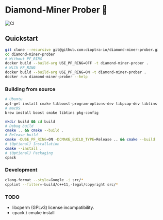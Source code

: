 # Diamond-Miner Prober :gem:

![CI](https://github.com/dioptra-io/diamond-miner-prober/workflows/CI/badge.svg)

## Quickstart

```bash
git clone --recursive git@github.com:dioptra-io/diamond-miner-prober.git
cd diamond-miner-prober
# Without PF_RING
docker build --build-arg USE_PF_RING=OFF -t diamond-miner-prober .
# With PF_RING
docker build --build-arg USE_PF_RING=ON -t diamond-miner-prober .
docker run diamond-miner-prober --help
```

### Building from source

```bash
# Ubuntu
apt-get install cmake libboost-program-options-dev libpcap-dev libtins-dev pkg-config zlib1g-dev
# macOS
brew install boost cmake libtins pkg-config
```

```bash
mkdir build && cd build
# Debug build
cmake .. && cmake --build .
# Release build
cmake -DUSE_PF_RING=ON -DCMAKE_BUILD_TYPE=Release .. && cmake --build .
# (Optional) Installation
cmake --install .
# (Optional) Packaging
cpack
```

### Development

```bash
clang-format --style=Google -i src/*
cpplint --filter=-build/c++11,-legal/copyright src/*
```

### TODO
- libcperm (GPLv3) license incompatibility.
- cpack / cmake install

